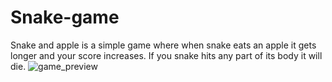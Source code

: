 # Snake-game
Snake and apple is a simple game where when snake eats an apple it gets longer and your score increases. If you snake hits any part of its body it will die.
![game_preview](https://user-images.githubusercontent.com/110199261/181632820-5c38be5f-8d2e-4524-8c21-b6ff2080794f.gif)
